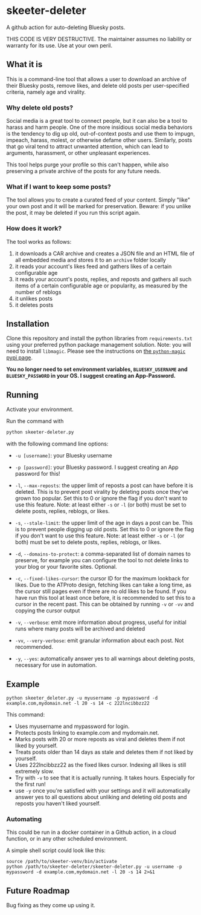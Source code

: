 # skeeter-deleter
A github action for auto-deleting Bluesky posts.

THIS CODE IS VERY DESTRUCTIVE. The maintainer assumes no liability or warranty for its use. Use at your own peril.

## What it is

This is a command-line tool that allows a user to download an archive of their Bluesky posts, remove likes, and delete old posts per user-specified criteria, namely age and virality.

### Why delete old posts?

Social media is a great tool to connect people, but it can also be a tool to harass and harm people. One of the more insidious social media behaviors is the tendency to dig up old, out-of-context posts and use them to impugn, impeach, harass, molest, or otherwise defame other users. Similarly, posts that go viral tend to attract unwanted attention, which can lead to arguments, harassment, or other unpleasant experiences.

This tool helps purge your profile so this can't happen, while also preserving a private archive of the posts for any future needs.

### What if I want to keep some posts?

The tool allows you to create a curated feed of your content. Simply "like" your own post and it will be marked for preservation. Beware: if you unlike the post, it may be deleted if you run this script again.

### How does it work?

The tool works as follows:

1. it downloads a CAR archive and creates a JSON file and an HTML file of all embedded media and stores it to an `archive` folder locally
1. it reads your account's likes feed and gathers likes of a certain configurable age
1. it reads your account's posts, replies, and reposts and gathers all such items of a certain configurable age or popularity, as measured by the number of reblogs
1. it unlikes posts
1. it deletes posts

## Installation

Clone this repository and install the python libraries from `requirements.txt` using your preferred python package management solution. Note: you will need to install `libmagic`. Please see the instructions on [the `python-magic` pypi page](https://pypi.org/project/python-magic/).

**You no longer need to set environment variables, `BLUESKY_USERNAME` and `BLUESKY_PASSWORD` in your OS. I suggest creating an App-Password.**

## Running

Activate your environment.

Run the command with

```sh
python skeeter-deleter.py
```

with the following command line options:

- `-u [username]`: your Bluesky username

- `-p [password]`: your Bluesky password. I suggest creating an App password for this!

- `-l`, `--max-reposts`: the upper limit of reposts a post can have before it is deleted. This is to prevent post virality by deleting posts once they've grown too popular. Set this to 0 or ignore the flag if you don't want to use this feature. Note: at least either `-s` or `-l` (or both) must be set to delete posts, replies, reblogs, or likes.

- `-s`, `--stale-limit`: the upper limit of the age in days a post can be. This is to prevent people digging up old posts. Set this to 0 or ignore the flag if you don't want to use this feature. Note: at least either `-s` or `-l` (or both) must be set to delete posts, replies, reblogs, or likes.

- `-d`, `--domains-to-protect`: a comma-separated list of domain names to preserve, for example you can configure the tool to not delete links to your blog or your favorite sites. Optional.

- `-c`, `--fixed-likes-cursor`: the cursor ID for the maximum lookback for likes. Due to the ATProto design, fetching likes can take a long time, as the cursor still pages even if there are no old likes to be found. If you have run this tool at least once before, it is recommended to set this to a cursor in the recent past. This can be obtained by running `-v` or `-vv` and copying the cursor output

- `-v`, `--verbose`: emit more information about progress, useful for initial runs where many posts will be archived and deleted

- `-vv`, `--very-verbose`: emit granular information about each post. Not recommended.

- `-y`, `--yes`: automatically answer yes to all warnings about deleting posts, necessary for use in automation.

## Example
`python skeeter_deleter.py -u myusername -p mypassword -d example.com,mydomain.net -l 20 -s 14 -c 222lncibbzz22`

This command:
 - Uses myusername and mypassword for login.
 - Protects posts linking to example.com and mydomain.net.
 - Marks posts with 20 or more reposts as viral and deletes them if not liked by yourself.
 - Treats posts older than 14 days as stale and deletes them if not liked by yourself.
 - Uses 222lncibbzz22 as the fixed likes cursor. Indexing all likes is still extremely slow.
 - Try with `-v` to see that it is actually running. It takes hours. Especially for the first run!
 - use `-y` once you're satisfied with your settings and it will automatically answer yes to all questions about unliking and deleting old posts and reposts you haven't liked yourself.

### Automating

This could be run in a docker container in a Github action, in a cloud function, or in any other scheduled environment.

A simple shell script could look like this:

    source /path/to/skeeter-venv/bin/activate
    python /path/to/skeeter-deleter/skeeter-deleter.py -u username -p mypassword -d example.com,mydomain.net -l 20 -s 14 2>&1

## Future Roadmap

Bug fixing as they come up using it.
